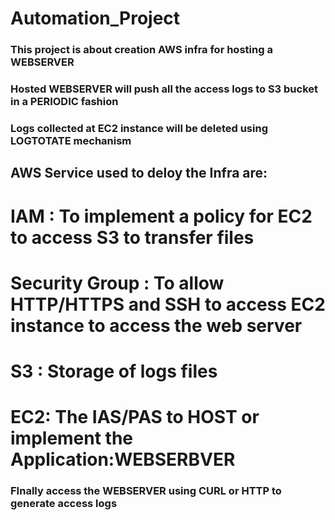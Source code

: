 # Automation_Project
### This project is about creation AWS infra for hosting a WEBSERVER
### Hosted WEBSERVER will push all the access logs to S3 bucket in a PERIODIC fashion
### Logs collected at EC2 instance will be deleted using LOGTOTATE mechanism

## AWS Service used to deloy the Infra are:
# IAM : To implement a policy for EC2 to access S3 to transfer files
# Security Group : To allow HTTP/HTTPS and SSH to access EC2 instance to access the web server
# S3 : Storage of logs files
# EC2: The IAS/PAS to HOST or implement the Application:WEBSERBVER

### FInally access the WEBSERVER using CURL or HTTP to generate access logs
